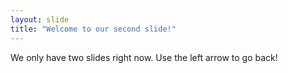 ```yaml
---
layout: slide
title: "Welcome to our second slide!"
---
```

We only have two slides right now.
Use the left arrow to go back!
